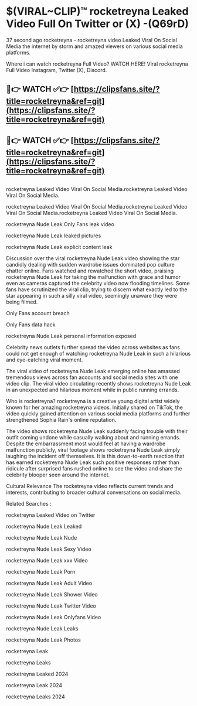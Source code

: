 # $(VIRAL~CLIP)™ rocketreyna Leaked Video Full On Twitter or (X) -(Q69rD)
37 second ago rocketreyna - rocketreyna video Leaked Viral On Social Media the internet by storm and amazed viewers on various social media platforms.

Where i can watch rocketreyna Full Video? WATCH HERE! Viral rocketreyna Full Video Instagram, Twitter (X), Discord.

## 🔴👉 WATCH ✅👉 [https://clipsfans.site/?title=rocketreyna&ref=git](https://clipsfans.site/?title=rocketreyna&ref=git)
## 🔴👉 WATCH ✅👉 [https://clipsfans.site/?title=rocketreyna&ref=git](https://clipsfans.site/?title=rocketreyna&ref=git)
##
rocketreyna Leaked Video Viral On Social Media.rocketreyna Leaked Video Viral On Social Media.

rocketreyna Leaked Video Viral On Social Media.rocketreyna Leaked Video Viral On Social Media.rocketreyna Leaked Video Viral On Social Media.

rocketreyna Nude Leak Only Fans leak video

rocketreyna Nude Leak leaked pictures

rocketreyna Nude Leak explicit content leak

Discussion over the viral rocketreyna Nude Leak video showing the star candidly dealing with sudden wardrobe issues dominated pop culture chatter online. Fans watched and rewatched the short video, praising rocketreyna Nude Leak for taking the malfunction with grace and humor even as cameras captured the celebrity video now flooding timelines. Some fans have scrutinized the viral clip, trying to discern what exactly led to the star appearing in such a silly viral video, seemingly unaware they were being filmed.


Only Fans account breach

Only Fans data hack

rocketreyna Nude Leak personal information exposed

Celebrity news outlets further spread the video across websites as fans could not get enough of watching rocketreyna Nude Leak in such a hilarious and eye-catching viral moment.


The viral video of rocketreyna Nude Leak emerging online has amassed tremendous views across fan accounts and social media sites with one video clip. The viral video circulating recently shows rocketreyna Nude Leak in an unexpected and hilarious moment while in public running errands.


Who is rocketreyna? rocketreyna is a creative young digital artist widely known for her amazing rocketreyna videos. Initially shared on TikTok, the video quickly gained attention on various social media platforms and further strengthened Sophia Rain's online reputation.

The video shows rocketreyna Nude Leak suddenly facing trouble with their outfit coming undone while casually walking about and running errands. Despite the embarrassment most would feel at having a wardrobe malfunction publicly, viral footage shows rocketreyna Nude Leak simply laughing the incident off themselves. It is this down-to-earth reaction that has earned rocketreyna Nude Leak such positive responses rather than ridicule after surprised fans rushed online to see the video and share the celebrity blooper seen around the internet.

Cultural Relevance The rocketreyna video reflects current trends and interests, contributing to broader cultural conversations on social media.

Related Searches :

rocketreyna Leaked Video on Twitter

rocketreyna Nude Leak Leaked

rocketreyna Nude Leak Nude

rocketreyna Nude Leak Sexy Video

rocketreyna Nude Leak xxx Video

rocketreyna Nude Leak Porn

rocketreyna Nude Leak Adult Video

rocketreyna Nude Leak Shower Video

rocketreyna Nude Leak Twitter Video

rocketreyna Nude Leak Onlyfans Video

rocketreyna Nude Leak Leaks

rocketreyna Nude Leak Photos

rocketreyna Leak

rocketreyna Leaks

rocketreyna Leaked 2024

rocketreyna Leak 2024

rocketreyna Leaks 2024
